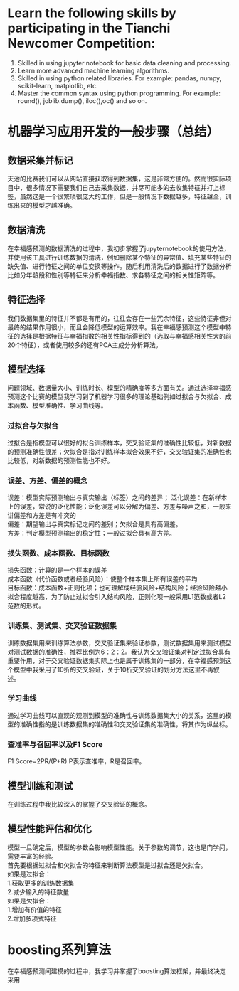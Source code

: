 # Learn the following skills by participating in the Tianchi Newcomer Competition:
1. Skilled in using jupyter notebook for basic data cleaning and processing.
2. Learn more advanced machine learning algorithms.
3. Skilled in using python related libraries. For example: pandas, numpy, scikit-learn, matplotlib, etc.
4. Master the common syntax using python programming. For example: round(), joblib.dump(), iloc(),oc() and so on.


# 机器学习应用开发的一般步骤（总结）
## 数据采集并标记
天池的比赛我们可以从网站直接获取得到数据集，这是非常方便的。然而很实际项目中，很多情况下需要我们自己去采集数据，并尽可能多的去收集特征并打上标签，虽然这是一个很繁琐很庞大的工作，但是一般情况下数据越多，特征越全，训练出来的模型才越准确。
## 数据清洗
在幸福感预测的数据清洗的过程中，我初步掌握了jupyternotebook的使用方法，并使用该工具进行训练数据的清洗，例如删除某个特征的异常值、填充某些特征的缺失值、进行特征之间的单位变换等操作。随后利用清洗后的数据进行了数据分析比如分年龄段和性别等特征来分析幸福指数、求各特征之间的相关性矩阵等。
## 特征选择
我们数据集里的特征并不都是有用的，往往会存在一些冗余特征，这些特征非但对最终的结果作用很小，而且会降低模型的运算效率。我在幸福感预测这个模型中特征的选择是根据特征与幸福指数的相关性指标得到的（选取与幸福感相关性大的前20个特征），或者使用较多的还有PCA主成分分析算法。
## 模型选择
问题领域、数据量大小、训练时长、模型的精确度等多方面有关。通过选择幸福感预测这个比赛的模型我学习到了机器学习很多的理论基础例如过拟合与欠拟合、成本函数、模型准确性、学习曲线等。
### 过拟合与欠拟合
过拟合是指模型可以很好的拟合训练样本，交叉验证集的准确性比较低，对新数据的预测准确性很差；欠拟合是指对训练样本拟合效果不好，交叉验证集的准确性也比较低，对新数据的预测性能也不好。
### 误差、方差、偏差的概念
误差：模型实际预测输出与真实输出（标签）之间的差异；
泛化误差：在新样本上的误差，常说的泛化性能；泛化误差可以分解为偏差、方差与噪声之和，一般来讲偏差和方差是有冲突的<br>
偏差：期望输出与真实标记之间的差别；欠拟合是具有高偏差。<br>
方差：判定模型预测输出的稳定性；一般过拟合具有高方差。
### 损失函数、成本函数、目标函数
损失函数：计算的是一个样本的误差<br>
成本函数（代价函数或者经验风险）：使整个样本集上所有误差的平均<br>
目标函数：成本函数+正则化项；也可理解成经验风险+结构风险；经验风险越小拟合程度越高，为了防止过拟合引入结构风险，正则化项一般采用L1范数或者L2范数的形式。
### 训练集、测试集、交叉验证数据集
训练数据集用来训练算法参数，交叉验证集来验证参数，测试数据集用来测试模型对测试数据的准确性，推荐比例为6：2：2。我认为交叉验证集对判定过拟合具有重要作用，对于交叉验证数据集实际上也是属于训练集的一部分，在幸福感预测这个模型中我采用了10折的交叉验证，关于10折交叉验证的划分方法这里不再叙述。
### 学习曲线
通过学习曲线可以直观的观测到模型的准确性与训练数据集大小的关系，这里的模型的准确性指的是训练数据集的准确性和交叉验证集的准确性，将其作为纵坐标。
### 查准率与召回率以及F1 Score
F1 Score=2PR/(P+R)
P表示查准率，R是召回率。
## 模型训练和测试
在训练过程中我比较深入的掌握了交叉验证的概念。
## 模型性能评估和优化
模型一旦确定后，模型的参数会影响模型性能。关于参数的调节，这也是门学问，需要丰富的经验。<br>
首先要根据过拟合和欠拟合的特征来判断算法模型是过拟合还是欠拟合。<br>
如果是过拟合：<br>
1.获取更多的训练数据集<br>
2.减少输入的特征数量<br>
如果是欠拟合：<br>
1.增加有价值的特征<br>
2.增加多项式特征<br>
# boosting系列算法
在幸福感预测间建模的过程中，我学习并掌握了boosting算法框架，并最终决定采用
